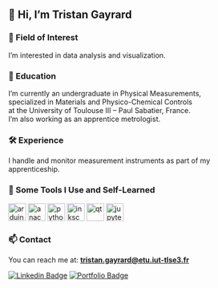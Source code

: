 ## 👋 Hi, I’m Tristan Gayrard

### 👀 Field of Interest  
I’m interested in data analysis and visualization.

### 🌱 Education  
I’m currently an undergraduate in Physical Measurements,  
specialized in Materials and Physico-Chemical Controls  
at the University of Toulouse III – Paul Sabatier, France.  
I’m also working as an apprentice metrologist.

### 🛠️ Experience  
I handle and monitor measurement instruments as part of my apprenticeship.

### 🧰 Some Tools I Use and Self-Learned  
<p align="left">
  <img src="https://cdn.jsdelivr.net/gh/devicons/devicon@latest/icons/arduino/arduino-original.svg"   alt="arduino" width="35" height="35"  />
  <img src="https://cdn.jsdelivr.net/gh/devicons/devicon@latest/icons/anaconda/anaconda-original.svg" alt="anaconda" width="35" height="35" />
  <img src="https://cdn.jsdelivr.net/gh/devicons/devicon@latest/icons/python/python-original.svg"     alt="python" width="35" height="35"   />
  <img src="https://cdn.jsdelivr.net/gh/devicons/devicon@latest/icons/inkscape/inkscape-original.svg" alt="inkscape" width="35" height="35" />
  <img src="https://cdn.jsdelivr.net/gh/devicons/devicon@latest/icons/qt/qt-original.svg"             alt="qt" width="35" height="35"       />  
  <img src="https://cdn.jsdelivr.net/gh/devicons/devicon@latest/icons/jupyter/jupyter-original.svg"   alt="jupyter" width="35" height="35"  />  
</p>

### 📫 Contact  
You can reach me at: **tristan.gayrard@etu.iut-tlse3.fr**

[![Linkedin Badge](https://img.shields.io/badge/-LinkedIn-0e76a8?style=flat-square&logo=Linkedin&logoColor=white)](https://www.linkedin.com/in/tristan-gayrard-552a3925b/)
[![Portfolio Badge](https://img.shields.io/badge/-Portfolio-000?style=flat-square&logo=internet-explorer&logoColor=white)](https://tristangayrard.wixsite.com/eportfoliocc3)

